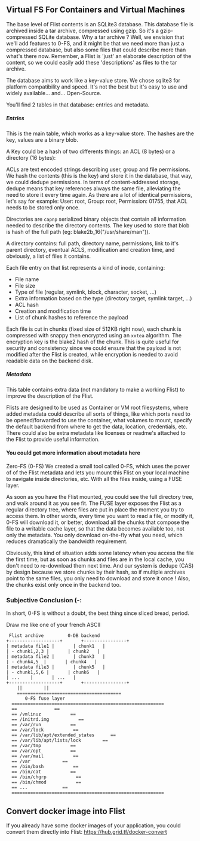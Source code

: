 
## Virtual FS For Containers and Virtual Machines

The base level of Flist contents is an SQLite3 database. This database file is archived inside a tar archive, compressed using gzip. So it's a gzip-compressed SQLite database.
Why a tar archive ? Well, we envision that we'll add features to 0-FS, and it might be that we need more than just a compressed database, but also some files that could describe more than what's there now. Remember, a Flist is 'just' an elaborate description of the content, so we could easily add these 'descriptions' as files to the tar archive.

The database aims to work like a key-value store. We chose sqlite3 for platform compatibility and speed. It's not the best but it's easy to use and widely available... and... Open-Source.

You'll find 2 tables in that database: entries and metadata.

##### Entries

This is the main table, which works as a key-value store. The hashes are the key, values are a binary blob.

A Key could be a hash of two differents things: an ACL (8 bytes) or a directory (16 bytes):

ACLs are text encoded strings describing user, group and file permissions. We hash the contents (this is the key) and store it in the database, that way, we could dedupe permissions. In terms of content-addressed storage, dedupe means that key references always the same file, alleviating the need to store it every time again. As there are a lot of identical permissions, let's say for example: User: root, Group: root, Permission: 01755, that ACL needs to be stored only once.

Directories are `capnp` serialized binary objects that contain all information needed to describe the directory contents. The key used to store that blob is hash of the full path (eg: blake2b_16("/usr/share/man")).

A directory contains: full path, directory name, permissions, link to it's parent directory, eventual ACLS, modification and creation time, and obviously, a list of files it contains.

Each file entry on that list represents a kind of inode, containing:

- File name
- File size
- Type of file (regular, symlink, block, character, socket, ...)
- Extra information based on the type (directory target, symlink target, ...)
- ACL hash
- Creation and modification time
- List of chunk hashes to reference the payload

Each file is cut in chunks (fixed size of 512KB right now), each chunk is compressed with snappy then encrypted using an `xxtea` algorithm. The encryption key is the blake2 hash of the chunk. This is quite useful for security and consistency since we could ensure that the payload is not modified after the Flist is created, while encryption is needed to avoid readable data on the backend disk.

##### Metadata

This table contains extra data (not mandatory to make a working Flist) to improve the description of the Flist.

Flists are designed to be used as Container or VM root filesystems, where added metadata could describe all sorts of things, like which ports need to be opened/forwarded to use the container, what volumes to mount, specify the default backend from where to get the data, location, credentials, etc. There could also be extra metadata like licenses or readme's attached to the Flist to provide useful information.

#### You could get more information about metadata here

Zero-FS (0-FS)
We created a small tool called 0-FS, which uses the power of of the Flist metadata and lets you mount this Flist on your local machine to navigate inside directories, etc. With all the files inside, using a FUSE layer.

As soon as you have the Flist mounted, you could see the full directory tree, and walk around it as you see fit. The FUSE layer exposes the Flist as a regular directory tree, where files are put in place the moment you try to access them. In other words, every time you want to read a file, or modify it, 0-FS will download it, or better, download all the chunks that compose the file to a writable cache layer, so that the data becomes available too, not only the metadata. You only download on-the-fly what you need, which reduces dramatically the bandwidth requirement.

Obviously, this kind of situation adds some latency when you access the file the first time, but as soon as chunks and files are in the local cache, you don't need to re-download them next time. And our system is dedupe (CAS) by design because we store chunks by their hash, so if multiple archives point to the same files, you only need to download and store it once ! Also, the chunks exist only once in the backend too.


### Subjective Conclusion (-:

In short, 0-FS is without a doubt, the best thing since sliced bread, period.

Draw me like one of your french ASCII
```
 Flist archive         0-DB backend
+-------------------+       +----------------+
| metadata file1 |       | chunk1   |
| - chunk1,2,3 |       | chunk2   |
| metadata file2 |       | chunk3   |
| - chunk4,5  |       | chunk4   |
| metadata file3 |       | chunk5   |
| - chunk1,5,6 |       | chunk6   |
| ...    |       | ...   |
+-------------------+       +----------------+
    ||        ||
    =======================================
       0-FS fuse layer
  =========================================================
  ==              == 
  == /vmlinuz           ==
  == /initrd.img           ==
  == /var/run           ==
  == /var/lock           ==
  == /var/lib/apt/extended_states      ==
  == /var/lib/apt/lists/lock        ==
  == /var/tmp           ==
  == /var/opt           ==
  == /var/mail           ==
  == /var            ==
  == /bin/bash           ==
  == /bin/cat           ==
  == /bin/chgrp           ==
  == /bin/chmod           ==
  == ...             ==
  =========================================================
``` 
## Convert docker image into Flist

If you already have some docker images of your application, you could convert them directly into Flist: https://hub.grid.tf/docker-convert

